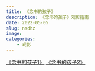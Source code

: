 ```yaml
---
title: 《念书的孩子》
description: 《念书的孩子》观影指南
date: 2022-05-05
slug: nsdhz
image: 
categories:
    - 观影
---
```

[《念书的孩子1》](http://s138.ananas.chaoxing.com/sv-w7/video/ad/e5/18/7f0360adedc01d5e3c910b24b2d461b4/sd.mp4?at_=1685629809288&ak_=bd256f809b6be4894195d5949b2201d1&ad_=d9fc54fbf7de8cad826fc08f8d47eeb7)
[《念书的孩子2》](http://s138.ananas.chaoxing.com/sv-w7/video/ad/e5/18/7f0360adedc01d5e3c910b24b2d461b4/sd.mp4?at_=1685630019147&ak_=f60efe59eff70200d48c7f7f55c9bf64&ad_=191c0c0d85281e3bdd203404824600c1)
